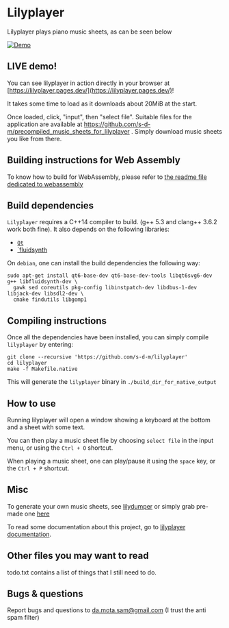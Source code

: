 Lilyplayer
========

Lilyplayer plays piano music sheets, as can be seen below

[![Demo](./misc/lilyplayer-fake-video-screenshot.png)](./misc/lilyplayer-demo.webm "demo")

LIVE demo!
----

You can see lilyplayer in action directly in your browser at [https://lilyplayer.pages.dev/](https://lilyplayer.pages.dev/)!

It takes some time to load as it downloads about 20MiB at the start.

Once loaded, click, "input", then "select file". Suitable files for the application are available at
https://github.com/s-d-m/precompiled_music_sheets_for_lilyplayer . Simply download music sheets you like
from there.


Building instructions for Web Assembly
-----------------

To know how to build for WebAssembly, please refer to [the readme file dedicated to webassembly](./README_FOR_WASM.md)

Build dependencies
----------------

`Lilyplayer` requires a C++14 compiler to build. (g++ 5.3 and clang++ 3.6.2 work both fine).
It also depends on the following libraries:

- [`Qt`][qt6]
- [`fluidsynth][fluidsynth]

[qt6]: https://www.qt.io/
[fluidsynth]: https://www.fluidsynth.org

On `debian`, one can install the build dependencies the following way:

	sudo apt-get install qt6-base-dev qt6-base-dev-tools libqt6svg6-dev  g++ libfluidsynth-dev \
	  gawk sed coreutils pkg-config libinstpatch-dev libdbus-1-dev libjack-dev libsdl2-dev \
	  cmake findutils libgomp1

Compiling instructions
-------------------

Once all the dependencies have been installed, you can simply compile `lilyplayer` by entering:

	git clone --recursive 'https://github.com/s-d-m/lilyplayer'
	cd lilyplayer
	make -f Makefile.native

This will generate the `lilyplayer` binary in `./build_dir_for_native_output`

How to use
----------

Running lilyplayer will open a window showing a keyboard at the bottom and a sheet with some text.

You can then play a music sheet file by choosing `select file` in the input menu, or using the `Ctrl + O` shortcut.

When playing a music sheet, one can play/pause it using the `space` key, or the `Ctrl + P` shortcut.

Misc
-----

To generate your own music sheets, see [lilydumper](https://github.com/s-d-m/lilydumper) or simply grab
pre-made one [here](https://github.com/s-d-m/precompiled_music_sheets_for_lilyplayer)

To read some documentation about this project, go to [lilyplayer documentation](https://s-d-m.github.io/lilyplayer-doc/).

Other files you may want to read
--------------------------------

todo.txt contains a list of things that I still need to do.

Bugs & questions
--------------

Report bugs and questions to da.mota.sam@gmail.com (I trust the anti spam filter)

